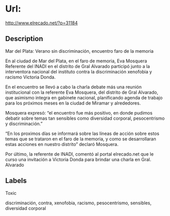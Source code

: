 # Url: 

http://www.elrecado.net/?p=31184

## Description 

Mar del Plata: Verano sin discriminación, encuentro faro de la memoria

En al ciudad de Mar del Plata, en el faro de memoria, Eva Mosquera Referente del INADI en el distrito de Gral Alvarado participó junto a la interventora nacional del instituto contra la discriminación xenofobia y racismo Victoria Donda.

En el encuentro se llevó a cabo la charla debate más una reunión institucional con la referente Eva Mosquera, del distrito de Gral Alvarado, que asimismo integra en gabinete nacional, planificando agenda de trabajo para los próximos meses en la ciudad de Miramar y alrededores.

Mosquera expresó: “el encuentro fue más positivo, en donde pudimos debatir sobre temas tan sensibles como diversidad corporal, pesocentrismo y discriminación.”

“En los proximos días se informará sobre las líneas de acción sobre estos temas que se trataron en el faro de la memoria, y como se desarrollaran estas acciones en nuestro distrito” declaró Mosquera.

Por último, la referente de INADI, comentó al portal elrecado.net que le curso una invitación a Victoria Donda para brindar una charla en Gral. Alvarado

## Labels 

Toxic 

discriminación, contra, xenofobia, racismo, pesocentrismo, sensibles, diversidad corporal 

